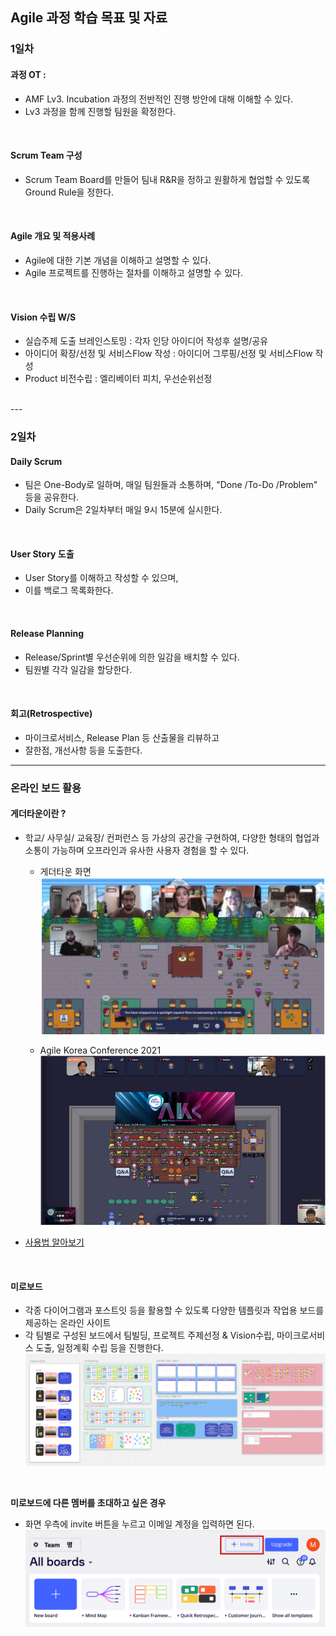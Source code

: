 
## Agile 과정 학습 목표 및 자료 
### 1일차 
#### 과정 OT : 
- AMF Lv3. Incubation 과정의 전반적인 진행 방안에 대해 이해할 수 있다. 
- Lv3 과정을 함께 진행할 팀원을 확정한다.

<br>   
  
#### Scrum Team 구성 
- Scrum Team Board를 만들어 팀내 R&R을 정하고 원활하게 협업할 수 있도록 Ground Rule을 정한다.
   
<br>   

#### Agile 개요 및 적용사례
- Agile에 대한 기본 개념을 이해하고 설명할 수 있다.
- Agile 프로젝트를 진행하는 절차를 이해하고 설명할 수 있다.
<br>   

#### Vision 수립 W/S
- 실습주제 도출 브레인스토밍 : 각자 인당 아이디어 작성후 설명/공유
- 아이디어 확장/선정 및 서비스Flow 작성 : 아이디어 그루핑/선정 및 서비스Flow 작성
- Product 비전수립 : 엘리베이터 피치, 우선순위선정
<br>   
---

### 2일차

#### Daily Scrum 
- 팀은 One-Body로 일하며, 매일 팀원들과 소통하며, "Done /To-Do /Problem" 등을 공유한다.
- Daily Scrum은 2일차부터 매일 9시 15분에 실시한다.
<br>   

#### User Story 도출
- User Story를 이해하고 작성할 수 있으며,
- 이를 백로그 목록화한다.
<br>   

#### Release Planning
- Release/Sprint별 우선순위에 의한 일감을 배치할 수 있다.
- 팀원별 각각 일감을 할당한다.
<br>   


#### 회고(Retrospective)
- 마이크로서비스, Release Plan 등 산출물을 리뷰하고
- 잘한점, 개선사항 등을 도출한다. 

---

### 온라인 보드 활용

#### 게더타운이란 ? 
- 학교/ 사무실/ 교육장/ 컨퍼런스 등 가상의 공간을 구현하여, 다양한 형태의 협업과 소통이 가능하며 오프라인과 유사한 사용자 경험을 할 수 있다.
  - 게더타운 화면 
  ![](/images/gathertown-image2.png)
  
  - Agile Korea Conference 2021 
  ![](/images/gathertown-image1.png)

  
- [사용법 알아보기](../게더타운사용법.md/)

<br>

#### 미로보드 
- 각종 다이어그램과 포스트잇 등을 활용할 수 있도록 다양한 템플릿과 작업용 보드를   제공하는 온라인 사이트
- 각 팀별로 구성된 보드에서 팀빌딩, 프로젝트 주제선정 & Vision수립, 마이크로서비스 도출, 일정계획 수립 등을 진행한다.
![](/images/miro-image.png)
<br>

**미로보드에 다른 멤버를 초대하고 싶은 경우**
- 화면 우측에 invite 버튼을 누르고 이메일 계정을 입력하면 된다. 
![](/images/miro-member-invite.png)